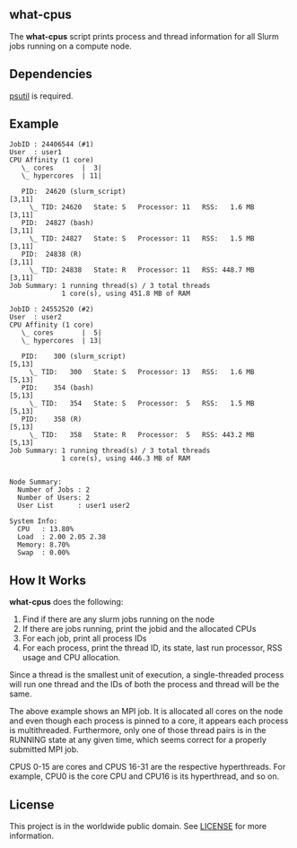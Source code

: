 ## what-cpus

The **what-cpus** script prints process and thread information for all Slurm
jobs running on a compute node.  

## Dependencies

[psutil](https://github.com/giampaolo/psutil) is required.


## Example

```
JobID : 24406544 (#1)
User  : user1
CPU Affinity (1 core)
   \_ cores       |  3| 
   \_ hypercores  | 11| 

   PID:  24620 (slurm_script)                                      [3,11]
     \_ TID: 24620   State: S   Processor: 11   RSS:   1.6 MB      [3,11]
   PID:  24827 (bash)                                              [3,11]
     \_ TID: 24827   State: S   Processor: 11   RSS:   1.5 MB      [3,11]
   PID:  24838 (R)                                                 [3,11]
     \_ TID: 24838   State: R   Processor: 11   RSS: 448.7 MB      [3,11]
Job Summary: 1 running thread(s) / 3 total threads
             1 core(s), using 451.8 MB of RAM

JobID : 24552520 (#2)
User  : user2
CPU Affinity (1 core)
   \_ cores       |  5| 
   \_ hypercores  | 13| 

   PID:    300 (slurm_script)                                      [5,13]
     \_ TID:   300   State: S   Processor: 13   RSS:   1.6 MB      [5,13]
   PID:    354 (bash)                                              [5,13]
     \_ TID:   354   State: S   Processor:  5   RSS:   1.5 MB      [5,13]
   PID:    358 (R)                                                 [5,13]
     \_ TID:   358   State: R   Processor:  5   RSS: 443.2 MB      [5,13]
Job Summary: 1 running thread(s) / 3 total threads
             1 core(s), using 446.3 MB of RAM


Node Summary:
  Number of Jobs : 2
  Number of Users: 2
  User List      : user1 user2 

System Info:
  CPU   : 13.80%
  Load  : 2.00 2.05 2.38
  Memory: 8.70%
  Swap  : 0.00%
```

## How It Works

**what-cpus** does the following:

1. Find if there are any slurm jobs running on the node
2. If there are jobs running, print the jobid and the allocated CPUs
3. For each job, print all process IDs 
4. For each process, print the thread ID, its state, last run processor, RSS usage and CPU allocation.

Since a thread is the smallest unit of execution, a single-threaded process will 
run one thread and the IDs of both the process and thread will be the same.

The above example shows an MPI job.  It is allocated all cores on the node and
even though each process is pinned to a core, it appears each process is
multithreaded.  Furthermore, only one of those thread pairs is in the RUNNING
state at any given time, which seems correct for a properly submitted MPI job.

CPUS 0-15 are cores and CPUS 16-31 are the respective hyperthreads.  For 
example, CPU0 is the core CPU and CPU16 is its hyperthread, and so on.

## License

This project is in the worldwide public domain.  See [LICENSE](../LICENSE.md) for
more information.
